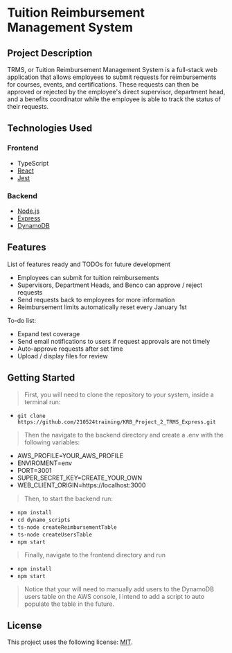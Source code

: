 # Tuition Reimbursement Management System

## Project Description

TRMS, or Tuition Reimbursement Management System is a full-stack web application that allows employees to submit requests for reimbursements for courses, events, and certifications. These requests can then be approved or rejected by the employee's direct supervisor, department head, and a benefits coordinator while the employee is able to track the status of their requests.

## Technologies Used

### Frontend

* TypeScript
* [React](https://reactjs.org/)
* [Jest](https://jestjs.io/)

### Backend

* [Node.js](https://nodejs.org/en/)
* [Express](https://expressjs.com/)
* [DynamoDB](https://aws.amazon.com/dynamodb/)

## Features

List of features ready and TODOs for future development
* Employees can submit for tuition reimbursements
* Supervisors, Department Heads, and Benco can approve / reject requests
* Send requests back to employees for more information
* Reimbursement limits automatically reset every January 1st

To-do list:
* Expand test coverage
* Send email notifications to users if request approvals are not timely
* Auto-approve requests after set time 
* Upload / display files for review

## Getting Started
   
> First, you will need to clone the repository to your system, inside a terminal run:
- `git clone https://github.com/210524training/KRB_Project_2_TRMS_Express.git`
> Then the navigate to the backend directory and create a .env with the following variables:
- AWS_PROFILE=YOUR_AWS_PROFILE
- ENVIROMENT=env
- PORT=3001
- SUPER_SECRET_KEY=CREATE_YOUR_OWN
- WEB_CLIENT_ORIGIN=https://localhost:3000
> Then, to start the backend run:
- `npm install`
- `cd dynamo_scripts`
- `ts-node createReimbursementTable`
- `ts-node createUsersTable`
- `npm start`
> Finally, navigate to the frontend directory and run
- `npm install`
- `npm start`
> Notice that your will need to manually add users to the DynamoDB users table on the AWS console, I intend to add a script to auto populate the table in the future.

## License

This project uses the following license: [MIT](./LICENSE).

